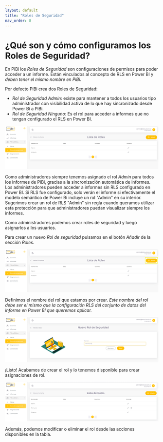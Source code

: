 ```yaml
---
layout: default
title: "Roles de Seguridad"
nav_order: 8
---
```


# ¿Qué son y cómo configuramos los Roles de Seguridad? 

En PiBi los *Roles de Seguridad* son configuraciones de permisos para poder acceder a un informe. Están vinculados al concepto de RLS en Power BI y *deben tener el mismo nombre en PiBi.* 

Por defecto PiBi crea dos Roles de Seguridad:
- *Rol de Seguridad Admin*: existe para mantener a todos los usuarios tipo administrador con visibilidad activa de lo que hay sincronizado desde Power Bi a PiBi. 
- *Rol de Seguridad Ninguno*: Es el rol para acceder a informes que no tengan configurado el RLS en Power BI. 

![roles1](Media/Roles/roles%20defecto.PNG)

Como administradores siempre tenemos asignado el rol *Admin* para todos los informes de PiBi, gracias a la sincronización automática de informes. Los administradores pueden acceder a informes sin RLS configurado en Power BI. Si RLS fue configurado, solo verán el informe si efectivamente el modelo semántico de Power Bi incluye un rol "Admin" en su interior. Sugerimos crear un rol de RLS "Admin" sin regla cuando queramos utilizar esta protección para que administradores puedan visualizar siempre los informes.

Como administradores podemos crear roles de seguridad y luego asignarlos a los usuarios. 

Para crear un nuevo *Rol de seguridad* pulsamos en el botón *Añadir* de la sección *Roles*. 

![roles2](Media/Roles/roles%20agregar.png)

Definimos el nombre del rol que estamos por crear. *Este nombre del rol debe ser el mismo que la configuración RLS del conjunto de datos del informe en Power BI que queremos aplicar.*

![roles3](Media/Roles/Rol%20nombre.PNG)

¡Listo! Acabamos de crear el rol y lo tenemos disponible para crear asignaciones de rol.

![roles4](Media/Roles/rol%20nuevo%20tabla.PNG)

Además, podemos modificar o eliminar el rol desde las acciones disponibles en la tabla.

